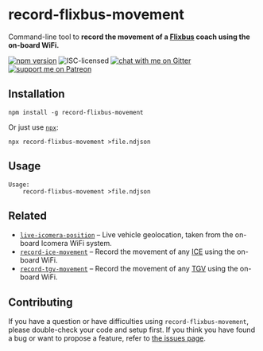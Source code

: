 # record-flixbus-movement

Command-line tool to **record the movement of a [Flixbus](https://flixbus.de) coach using the on-board WiFi.**

[![npm version](https://img.shields.io/npm/v/record-flixbus-movement.svg)](https://www.npmjs.com/package/record-flixbus-movement)
![ISC-licensed](https://img.shields.io/github/license/derhuerst/record-flixbus-movement.svg)
[![chat with me on Gitter](https://img.shields.io/badge/chat%20with%20me-on%20gitter-512e92.svg)](https://gitter.im/derhuerst)
[![support me on Patreon](https://img.shields.io/badge/support%20me-on%20patreon-fa7664.svg)](https://patreon.com/derhuerst)


## Installation

```shell
npm install -g record-flixbus-movement
```

Or just use [`npx`](https://npmjs.com/package/npx):

```shell
npx record-flixbus-movement >file.ndjson
```


## Usage

```
Usage:
    record-flixbus-movement >file.ndjson
```


## Related

- [`live-icomera-position`](https://github.com/derhuerst/live-icomera-position) – Live vehicle geolocation, taken from the on-board Icomera WiFi system.
- [`record-ice-movement`](https://github.com/derhuerst/record-ice-movement) – Record the movement of any [ICE](https://en.wikipedia.org/wiki/Intercity-Express) using the on-board WiFi.
- [`record-tgv-movement`](https://github.com/derhuerst/record-tgv-movement) – Record the movement of any [TGV](https://en.wikipedia.org/wiki/TGV) using the on-board WiFi.


## Contributing

If you have a question or have difficulties using `record-flixbus-movement`, please double-check your code and setup first. If you think you have found a bug or want to propose a feature, refer to [the issues page](https://github.com/derhuerst/record-flixbus-movement/issues).
